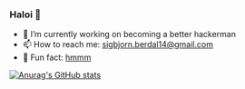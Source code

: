 ### Haloi 👋

<!--
  **sigbbe/sigbbe** is a ✨ _special_ ✨ repository because its `README.md` (this file) appears on your GitHub profile.
-->

- 🔭 I’m currently working on becoming a better hackerman
- 📫 How to reach me: [sigbjorn.berdal14@gmail.com](mailto:sigbjorn.berdal14@gmail.com)
- 🍕 Fun fact: [hmmm](https://www.reddit.com/r/hmmm/comments/l1wqav/hmmm/)
<!--
- 🤔 I’m looking for help with ...
- 💬 Ask me about ...
  -->

[![Anurag's GitHub stats](https://github-readme-stats.vercel.app/api?username=sigbbe)](https://github.com/sigbbe)
